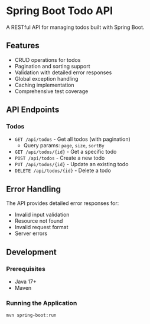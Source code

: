 # Spring Boot Todo API

A RESTful API for managing todos built with Spring Boot.

## Features

- CRUD operations for todos
- Pagination and sorting support
- Validation with detailed error responses
- Global exception handling
- Caching implementation
- Comprehensive test coverage

## API Endpoints

### Todos
- `GET /api/todos` - Get all todos (with pagination)
  - Query params: `page`, `size`, `sortBy`
- `GET /api/todos/{id}` - Get a specific todo
- `POST /api/todos` - Create a new todo
- `PUT /api/todos/{id}` - Update an existing todo
- `DELETE /api/todos/{id}` - Delete a todo

## Error Handling

The API provides detailed error responses for:
- Invalid input validation
- Resource not found
- Invalid request format
- Server errors

## Development

### Prerequisites
- Java 17+
- Maven

### Running the Application
```bash
mvn spring-boot:run